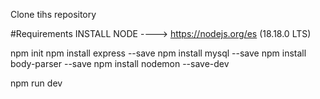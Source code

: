 Clone tihs repository

#Requirements
INSTALL NODE ----> https://nodejs.org/es (18.18.0 LTS)

npm init
npm install express --save
npm install mysql --save
npm install body-parser --save
npm install nodemon --save-dev


npm run dev
